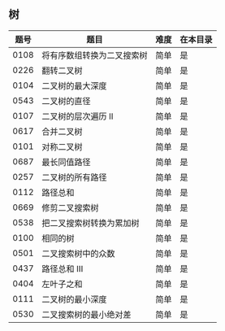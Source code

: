 ## 树
|题号|题目|难度|在本目录|
|----|----|----|----|
|0108|将有序数组转换为二叉搜索树|简单|是|
|0226|翻转二叉树|简单|是|
|0104|二叉树的最大深度|简单|是|
|0543|二叉树的直径|简单|是|
|0107|二叉树的层次遍历 II|简单|是|
|0617|合并二叉树|简单|是|
|0101|对称二叉树|简单|是|
|0687|最长同值路径|简单|是|
|0257|二叉树的所有路径|简单|是|
|0112|路径总和|简单|是|
|0669|修剪二叉搜索树|简单|是|
|0538|把二叉搜索树转换为累加树|简单|是|
|0100|相同的树|简单|是|
|0501|二叉搜索树中的众数|简单|是|
|0437|路径总和 III|简单|是|
|0404|左叶子之和|简单|是|
|0111|二叉树的最小深度|简单|是|
|0530|二叉搜索树的最小绝对差|简单|是|